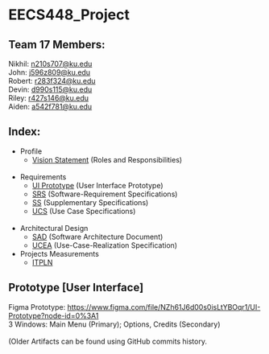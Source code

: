 # EECS448_Project

## Team 17 Members:
Nikhil: n210s707@ku.edu <br />
John: j596z809@ku.edu <br />
Robert: r283f324@ku.edu <br />
Devin: d990s115@ku.edu <br />
Riley: r427s146@ku.edu <br />
Aiden: a542f781@ku.edu <br />

## Index: 
- Profile 
  - [Vision Statement](https://github.com/johnzheng0/448_Project/blob/main/Dumb%20Dino%20Project.pdf) (Roles and Responsibilities) <br /><br />
- Requirements <br />
  - [UI Prototype](https://github.com/johnzheng0/448_Project/tree/main/Documents_REQ/UI_Prototype) (User Interface Prototype)<br />
  - [SRS](https://github.com/johnzheng0/448_Project/tree/main/Documents_REQ/Software_Requirements_Specifications) (Software-Requirement Specifications) <br />
  - [SS](https://github.com/johnzheng0/448_Project/tree/main/Documents_REQ/Supplementary_Specifications) (Supplementary Specifications) <br />
  - [UCS](https://github.com/johnzheng0/448_Project/tree/main/Documents_REQ/Use_Case_Specifications) (Use Case Specifications) <br /><br />
- Architectural Design <br />
  - [SAD](https://github.com/johnzheng0/448_Project/tree/main/Documents_AD/Software_Architecture_Document) (Software Architecture Document) <br />
  - [UCEA](https://github.com/johnzheng0/448_Project/tree/main/Documents_AD/Use-Case-Realization_Specification) (Use-Case-Realization Specification) <br />
- Projects Measurements <br />
  - [ITPLN](https://github.com/johnzheng0/448_Project/tree/main/Documents_PM/Iteration_Plan) <br />

## Prototype [User Interface]
Figma Prototype: https://www.figma.com/file/NZh61J6d00s0isLtYBOqr1/UI-Prototype?node-id=0%3A1
<br />3 Windows: Main Menu (Primary); Options, Credits (Secondary)
<br /> <br />
(Older Artifacts can be found using GitHub commits history.
